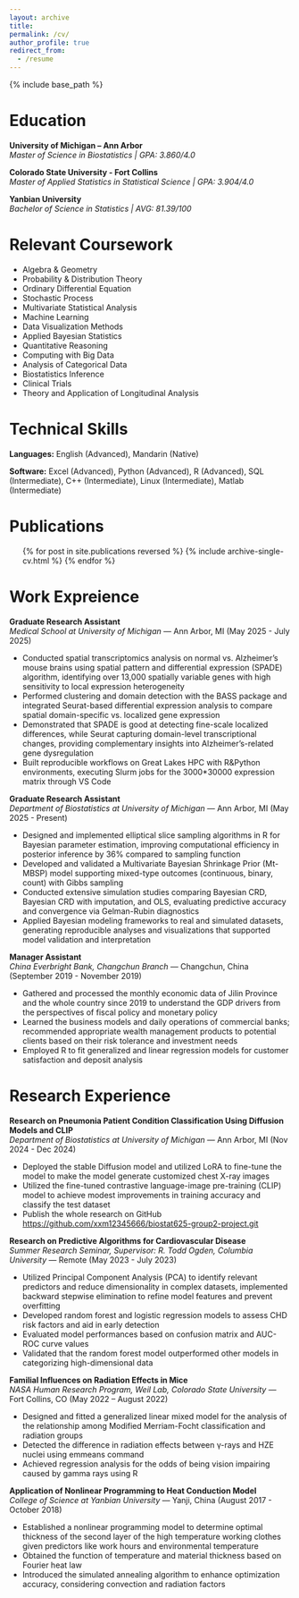 ```yaml
---
layout: archive
title:
permalink: /cv/
author_profile: true
redirect_from:
  - /resume
---
```


{% include base_path %}

Education
======
**University of Michigan – Ann Arbor**  
*Master of Science in Biostatistics | GPA: 3.860/4.0*

**Colorado State University - Fort Collins**  
*Master of Applied Statistics in Statistical Science | GPA: 3.904/4.0*

**Yanbian University**  
*Bachelor of Science in Statistics | AVG: 81.39/100*

Relevant Coursework
======
* Algebra & Geometry
* Probability & Distribution Theory
* Ordinary Differential Equation
* Stochastic Process
* Multivariate Statistical Analysis
* Machine Learning
* Data Visualization Methods
* Applied Bayesian Statistics
* Quantitative Reasoning
* Computing with Big Data
* Analysis of Categorical Data
* Biostatistics Inference
* Clinical Trials
* Theory and Application of Longitudinal Analysis

Technical Skills
======
**Languages:** English (Advanced), Mandarin (Native)

**Software:** Excel (Advanced), Python (Advanced), R (Advanced), SQL (Intermediate), C++ (Intermediate), Linux (Intermediate), Matlab (Intermediate)

Publications
======
  <ul>{% for post in site.publications reversed %}
    {% include archive-single-cv.html %}
  {% endfor %}</ul>
  
Work Expreience
======

**Graduate Research Assistant**  
_Medical School at University of Michigan_ — Ann Arbor, MI (May 2025 - July 2025)
- Conducted spatial transcriptomics analysis on normal vs. Alzheimer’s mouse brains using spatial pattern and differential expression (SPADE) algorithm, identifying over 13,000 spatially variable genes with high sensitivity to local expression heterogeneity
- Performed clustering and domain detection with the BASS package and integrated Seurat-based differential expression analysis to compare spatial domain-specific vs. localized gene expression  
- Demonstrated that SPADE is good at detecting fine-scale localized differences, while Seurat capturing domain-level transcriptional changes, providing complementary insights into Alzheimer’s-related gene dysregulation
- Built reproducible workflows on Great Lakes HPC with R&Python environments, executing Slurm jobs for the 3000*30000 expression matrix through VS Code

**Graduate Research Assistant**  
_Department of Biostatistics at University of Michigan_ — Ann Arbor, MI (May 2025 - Present)
- Designed and implemented elliptical slice sampling algorithms in R for Bayesian parameter estimation, improving computational efficiency in posterior inference by 36\% compared to sampling function
- Developed and validated a Multivariate Bayesian Shrinkage Prior (Mt-MBSP) model supporting mixed-type outcomes (continuous, binary, count) with Gibbs sampling  
- Conducted extensive simulation studies comparing Bayesian CRD, Bayesian CRD with imputation, and OLS, evaluating predictive accuracy and convergence via Gelman-Rubin diagnostics
- Applied Bayesian modeling frameworks to real and simulated datasets, generating reproducible analyses and visualizations that supported model validation and interpretation

**Manager Assistant**  
_China Everbright Bank, Changchun Branch_ — Changchun, China (September 2019 - November 2019)
- Gathered and processed the monthly economic data of Jilin Province and the whole country since 2019 to understand the GDP drivers from the perspectives of fiscal policy and monetary policy
- Learned the business models and daily operations of commercial banks; recommended appropriate wealth management products to potential clients based on their risk tolerance and investment needs  
- Employed R to fit generalized and linear regression models for customer satisfaction and deposit analysis
  
Research Experience
======

**Research on Pneumonia Patient Condition Classification Using Diffusion Models and CLIP**  
_Department of Biostatistics at University of Michigan_ — Ann Arbor, MI (Nov 2024 - Dec 2024)
- Deployed the stable Diffusion model and utilized LoRA to fine-tune the model to make the model generate customized chest X-ray images
- Utilized the fine-tuned contrastive language-image pre-training (CLIP) model to achieve modest improvements in training accuracy and classify the test dataset  
- Publish the whole research on GitHub https://github.com/xxm12345666/biostat625-group2-project.git

**Research on Predictive Algorithms for Cardiovascular Disease**  
_Summer Research Seminar, Supervisor: R. Todd Ogden, Columbia University_ — Remote (May 2023 - July 2023)
- Utilized Principal Component Analysis (PCA) to identify relevant predictors and reduce dimensionality in complex datasets, implemented backward stepwise elimination to refine model features and prevent overfitting
- Developed random forest and logistic regression models to assess CHD risk factors and aid in early detection  
- Evaluated model performances based on confusion matrix and AUC-ROC curve values
- Validated that the random forest model outperformed other models in categorizing high-dimensional data

**Familial Influences on Radiation Effects in Mice**  
_NASA Human Research Program, Weil Lab, Colorado State University_ — Fort Collins, CO (May 2022 – August 2022)
- Designed and fitted a generalized linear mixed model for the analysis of the relationship among Modified Merriam-Focht classification and radiation groups
- Detected the difference in radiation effects between γ-rays and HZE nuclei using emmeans command  
- Achieved regression analysis for the odds of being vision impairing caused by gamma rays using R

**Application of Nonlinear Programming to Heat Conduction Model**  
_College of Science at Yanbian University_ — Yanji, China (August 2017 - October 2018)
- Established a nonlinear programming model to determine optimal thickness of the second layer of the high temperature working clothes given predictors like work hours and environmental temperature
- Obtained the function of temperature and material thickness based on Fourier heat law  
- Introduced the simulated annealing algorithm to enhance optimization accuracy, considering convection and radiation factors
